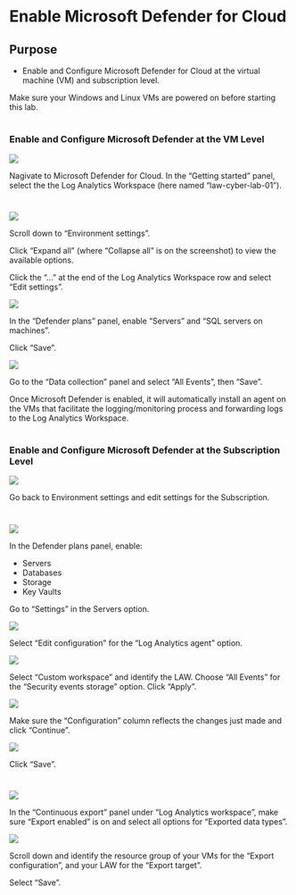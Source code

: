 # Enable Microsoft Defender for Cloud

<h2>Purpose</h2>

- Enable and Configure Microsoft Defender for Cloud at the virtual machine (VM) and subscription level.

Make sure your Windows and Linux VMs are powered on before starting this lab.

#
<h3>Enable and Configure Microsoft Defender at the VM Level</h3>

<img src="https://raw.githubusercontent.com/melisaaaaaaaaa-er/microsoft-def-for-cloud-images/main/1.png"/>

Nagivate to Microsoft Defender for Cloud. In the “Getting started” panel, select the the Log Analytics Workspace (here named “law-cyber-lab-01”).

#
<img src="https://raw.githubusercontent.com/melisaaaaaaaaa-er/microsoft-def-for-cloud-images/main/2.png"/>

Scroll down to “Environment settings”.

Click “Expand all” (where “Collapse all” is on the screenshot) to view the available options.

Click the “...” at the end of the Log Analytics Workspace row and select “Edit settings”.

<img src="https://raw.githubusercontent.com/melisaaaaaaaaa-er/microsoft-def-for-cloud-images/main/3.png"/>

In the “Defender plans” panel, enable “Servers” and “SQL servers on machines”.

Click “Save”.

<img src="https://raw.githubusercontent.com/melisaaaaaaaaa-er/microsoft-def-for-cloud-images/main/4.png"/>

Go to the “Data collection” panel and select “All Events”, then “Save”.

Once Microsoft Defender is enabled, it will automatically install an agent on the VMs that facilitate the logging/monitoring process and forwarding logs to the Log Analytics Workspace.

#
<h3>Enable and Configure Microsoft Defender at the Subscription Level</h3>

<img src="https://raw.githubusercontent.com/melisaaaaaaaaa-er/microsoft-def-for-cloud-images/main/5.png"/>

Go back to Environment settings and edit settings for the Subscription.

#
<img src="https://raw.githubusercontent.com/melisaaaaaaaaa-er/microsoft-def-for-cloud-images/main/6.png"/>

In the  Defender plans panel, enable:
- Servers
- Databases
- Storage
- Key Vaults

Go to “Settings” in the Servers option.

<img src="https://raw.githubusercontent.com/melisaaaaaaaaa-er/microsoft-def-for-cloud-images/main/7.png"/>

Select “Edit configuration” for the “Log Analytics agent” option.

<img src="https://raw.githubusercontent.com/melisaaaaaaaaa-er/microsoft-def-for-cloud-images/main/8.png"/>

Select “Custom workspace” and identify the LAW. Choose “All Events” for the “Security events storage” option. Click “Apply”.

<img src="https://raw.githubusercontent.com/melisaaaaaaaaa-er/microsoft-def-for-cloud-images/main/9.png"/>

Make sure the “Configuration” column reflects the changes just made and click “Continue”.

<img src="https://raw.githubusercontent.com/melisaaaaaaaaa-er/microsoft-def-for-cloud-images/main/10.png"/>

Click “Save”.

#
<img src="https://raw.githubusercontent.com/melisaaaaaaaaa-er/microsoft-def-for-cloud-images/main/11.png"/>

In the “Continuous export” panel under “Log Analytics workspace”, make sure “Export enabled” is on and select all options for “Exported data types”.

<img src="https://raw.githubusercontent.com/melisaaaaaaaaa-er/microsoft-def-for-cloud-images/main/12.png"/>

Scroll down and identify the resource group of your VMs for the “Export configuration”, and your LAW for the “Export target”.

Select “Save”.
